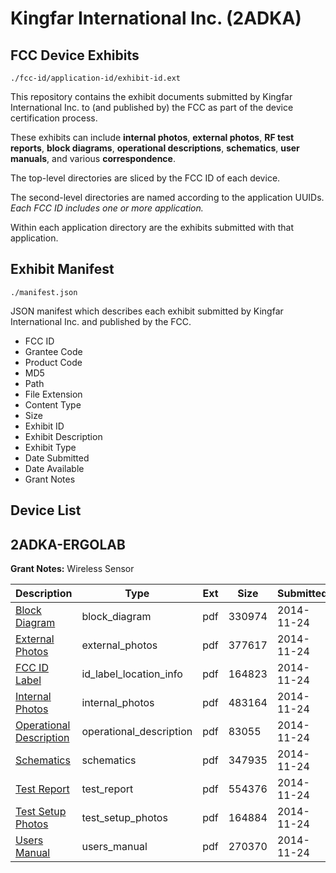 # Kingfar International Inc. (2ADKA)
## FCC Device Exhibits

```
./fcc-id/application-id/exhibit-id.ext
```

This repository contains the exhibit documents submitted by Kingfar International Inc. to (and published by) the FCC as part of the device certification process.

These exhibits can include **internal photos**, **external photos**, **RF test reports**, **block diagrams**, **operational descriptions**, **schematics**, **user manuals**, and various **correspondence**.

The top-level directories are sliced by the FCC ID of each device.

The second-level directories are named according to the application UUIDs. *Each FCC ID includes one or more application.*

Within each application directory are the exhibits submitted with that application. 

## Exhibit Manifest

```
./manifest.json
```

JSON manifest which describes each exhibit submitted by Kingfar International Inc. and published by the FCC.

- FCC ID
- Grantee Code
- Product Code
- MD5
- Path
- File Extension
- Content Type
- Size
- Exhibit ID
- Exhibit Description
- Exhibit Type
- Date Submitted
- Date Available
- Grant Notes

## Device List
## 2ADKA-ERGOLAB
**Grant Notes:** Wireless Sensor

| Description | Type | Ext | Size | Submitted | Available |
| ----------- | ---- | --- | ---- | --------- | --------- |
| [Block Diagram](2ADKA-ERGOLAB/23c08bafbf1af0b096b8ff2a7810b696/2452764.pdf) | block_diagram | pdf | 330974 | 2014-11-24 | 2014-11-24 |
| [External Photos](2ADKA-ERGOLAB/23c08bafbf1af0b096b8ff2a7810b696/2452765.pdf) | external_photos | pdf | 377617 | 2014-11-24 | 2014-11-24 |
| [FCC ID Label](2ADKA-ERGOLAB/23c08bafbf1af0b096b8ff2a7810b696/2452766.pdf) | id_label_location_info | pdf | 164823 | 2014-11-24 | 2014-11-24 |
| [Internal Photos](2ADKA-ERGOLAB/23c08bafbf1af0b096b8ff2a7810b696/2452767.pdf) | internal_photos | pdf | 483164 | 2014-11-24 | 2014-11-24 |
| [Operational Description](2ADKA-ERGOLAB/23c08bafbf1af0b096b8ff2a7810b696/2452768.pdf) | operational_description | pdf | 83055 | 2014-11-24 | 2014-11-24 |
| [Schematics](2ADKA-ERGOLAB/23c08bafbf1af0b096b8ff2a7810b696/2452769.pdf) | schematics | pdf | 347935 | 2014-11-24 | 2014-11-24 |
| [Test Report](2ADKA-ERGOLAB/23c08bafbf1af0b096b8ff2a7810b696/2452770.pdf) | test_report | pdf | 554376 | 2014-11-24 | 2014-11-24 |
| [Test Setup Photos](2ADKA-ERGOLAB/23c08bafbf1af0b096b8ff2a7810b696/2452771.pdf) | test_setup_photos | pdf | 164884 | 2014-11-24 | 2014-11-24 |
| [Users Manual](2ADKA-ERGOLAB/23c08bafbf1af0b096b8ff2a7810b696/2452772.pdf) | users_manual | pdf | 270370 | 2014-11-24 | 2014-11-24 |
